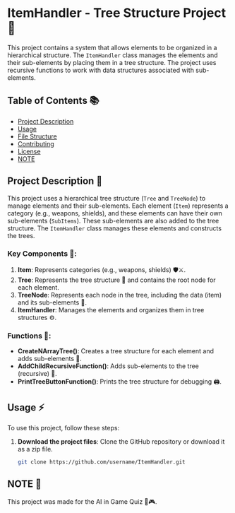 # ItemHandler - Tree Structure Project 🌳

This project contains a system that allows elements to be organized in a hierarchical structure. The `ItemHandler` class manages the elements and their sub-elements by placing them in a tree structure. The project uses recursive functions to work with data structures associated with sub-elements.

## Table of Contents 📚

- [Project Description](#project-description)
- [Usage](#usage)
- [File Structure](#file-structure)
- [Contributing](#contributing)
- [License](#license)
- [NOTE](#note)

## Project Description 📝

This project uses a hierarchical tree structure (`Tree` and `TreeNode`) to manage elements and their sub-elements. Each element (`Item`) represents a category (e.g., weapons, shields), and these elements can have their own sub-elements (`SubItems`). These sub-elements are also added to the tree structure. The `ItemHandler` class manages these elements and constructs the trees.

### Key Components 🔑:

1. **Item**: Represents categories (e.g., weapons, shields) 🛡️⚔️.
2. **Tree**: Represents the tree structure 🌳 and contains the root node for each element.
3. **TreeNode**: Represents each node in the tree, including the data (item) and its sub-elements 🌲.
4. **ItemHandler**: Manages the elements and organizes them in tree structures ⚙️.

### Functions 🔧:

- **CreateNArrayTree()**: Creates a tree structure for each element and adds sub-elements 🌱.
- **AddChildRecursiveFunction()**: Adds sub-elements to the tree (recursive) 🔁.
- **PrintTreeButtonFunction()**: Prints the tree structure for debugging 🖨️.

## Usage ⚡

To use this project, follow these steps:

1. **Download the project files**: Clone the GitHub repository or download it as a zip file.

   ```bash
   git clone https://github.com/username/ItemHandler.git
   ```

## **NOTE 📝**

This project was made for the AI in Game Quiz 🤖🎮.
